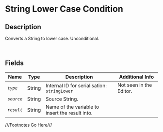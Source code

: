 String Lower Case Condition
============= 

## Description

Converts a String to lower case. Unconditional.

<br />

## Fields

| Name     | Type   | Description | Additional Info |
| -------- | ------ | ----------- | --------------- |
| *`type`* | String |      Internal ID for serialisation: `stringLower`       |         Not seen in the Editor.        |
| *`source`* | String |      Source String.       |                 |
| *`result`* | String |      Name of the variable to insert the result into.     |                 |

///Footnotes Go Here///

[^-1]: Fields in *italics* are required for the Object to be valid.  
